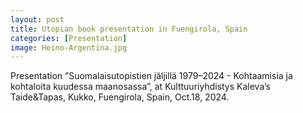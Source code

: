 ```yaml
---
layout: post
title: Utopian book presentation in Fuengirola, Spain 
categories: [Presentation]
image: Heino-Argentina.jpg
---
```

Presentation ”Suomalaisutopistien jäljillä 1979–2024 - Kohtaamisia ja kohtaloita kuudessa maanosassa”, at Kulttuuriyhdistys Kaleva’s Taide&Tapas, Kukko, Fuengirola, Spain, Oct.18, 2024.
